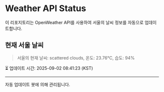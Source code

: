 
# Weather API Status

이 리포지토리는 OpenWeather API를 사용하여 서울의 날씨 정보를 자동으로 업데이트합니다.

## 현재 서울 날씨
> 서울의 현재 날씨: scattered clouds, 온도: 23.76°C, 습도: 94%

⏳ 업데이트 시간: 2025-09-02 08:41:23 (KST)

---
자동 업데이트 봇에 의해 관리됩니다.
